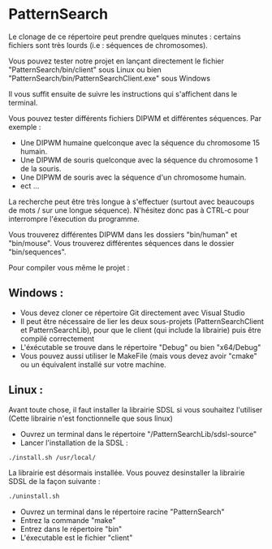 # PatternSearch

Le clonage de ce répertoire peut prendre quelques minutes : certains fichiers sont très lourds (i.e : séquences de chromosomes).

Vous pouvez tester notre projet en lançant directement le fichier 
  "PatternSearch/bin/client" sous Linux
ou bien
  "PatternSearch/bin/PatternSearchClient.exe" sous Windows
 
Il vous suffit ensuite de suivre les instructions qui s'affichent dans le terminal.

Vous pouvez tester différents fichiers DIPWM et différentes séquences. Par exemple :
  - Une DIPWM humaine quelconque avec la séquence du chromosome 15 humain.
  - Une DIPWM de souris quelconque avec la séquence du chromosome 1 de la souris.
  - Une DIPWM de souris avec la séquence d'un chromosome humain.
  - ect ...
  
La recherche peut être très longue à s'effectuer (surtout avec beaucoups de mots / sur une longue séquence). N'hésitez donc pas à CTRL-c pour interrompre l'éxecution du programme.
  
Vous trouverez différentes DIPWM dans les dossiers "bin/human" et "bin/mouse".
Vous trouverez différentes séquences dans le dossier "bin/sequences".

Pour compiler vous même le projet :

Windows :
-----------
  - Vous devez cloner ce répertoire Git directement avec Visual Studio
  - Il peut être nécessaire de lier les deux sous-projets (PatternSearchClient et PatternSearchLib), pour que le client (qui include la librairie) puis être compilé correctement
  - L'éxécutable se trouve dans le répertoire "Debug" ou bien "x64/Debug"
  - Vous pouvez aussi utiliser le MakeFile (mais vous devez avoir "cmake" ou un équivalent installé sur votre machine.

Linux :
-----------
  Avant toute chose, il faut installer la librairie SDSL si vous souhaitez l'utiliser 
  (Cette librairie n'est fonctionnelle que sous linux)

  - Ouvrez un terminal dans le répertoire "/PatternSearchLib/sdsl-source"
  - Lancer l'installation de la SDSL :

```sh
./install.sh /usr/local/
```

La librairie est désormais installée. 
Vous pouvez desinstaller la librairie SDSL de la façon suivante :

  ```sh
./uninstall.sh
```
  - Ouvrez un terminal dans le répertoire racine "PatternSearch"
  - Entrez la commande "make"
  - Entrez dans le répertoire "bin"
  - L'éxecutable est le fichier "client"

  
